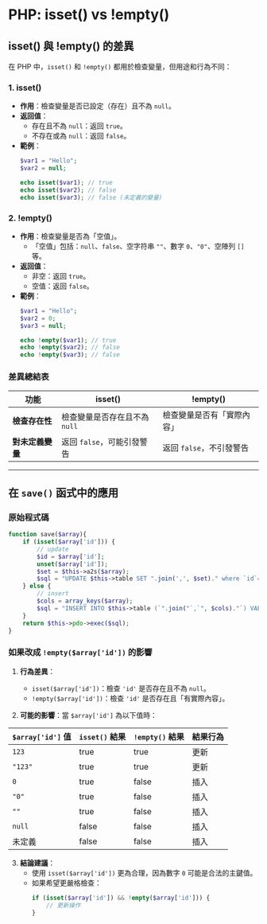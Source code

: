 
# PHP: isset() vs !empty()

## isset() 與 !empty() 的差異
在 PHP 中，`isset()` 和 `!empty()` 都用於檢查變量，但用途和行為不同：

### 1. isset()
- **作用**：檢查變量是否已設定（存在）且不為 `null`。
- **返回值**：
  - 存在且不為 `null`：返回 `true`。
  - 不存在或為 `null`：返回 `false`。
- **範例**：
  ```php
  $var1 = "Hello";
  $var2 = null;

  echo isset($var1); // true
  echo isset($var2); // false
  echo isset($var3); // false (未定義的變量)
  ```

### 2. !empty()
- **作用**：檢查變量是否為「空值」。
  - 「空值」包括：`null`、`false`、空字符串 `""`、數字 `0`、`"0"`、空陣列 `[]` 等。
- **返回值**：
  - 非空：返回 `true`。
  - 空值：返回 `false`。
- **範例**：
  ```php
  $var1 = "Hello";
  $var2 = 0;
  $var3 = null;

  echo !empty($var1); // true
  echo !empty($var2); // false
  echo !empty($var3); // false
  ```

### 差異總結表
| 功能             | isset()                     | !empty()                         |
|------------------|-----------------------------|----------------------------------|
| **檢查存在性**   | 檢查變量是否存在且不為 `null` | 檢查變量是否有「實際內容」         |
| **對未定義變量** | 返回 `false`，可能引發警告  | 返回 `false`，不引發警告          |

---

## 在 `save()` 函式中的應用
### 原始程式碼
```php
function save($array){
    if (isset($array['id'])) {
        // update
        $id = $array['id'];
        unset($array['id']);
        $set = $this->a2s($array);
        $sql = "UPDATE $this->table SET ".join(',', $set)." where `id`='$id'";
    } else {
        // insert
        $cols = array_keys($array);
        $sql = "INSERT INTO $this->table (`".join("`,`", $cols)."`) VALUES('".join("','", $array)."')";
    }
    return $this->pdo->exec($sql);
}
```

### 如果改成 `!empty($array['id'])` 的影響
1. **行為差異**：
   - `isset($array['id'])`：檢查 `'id'` 是否存在且不為 `null`。
   - `!empty($array['id'])`：檢查 `'id'` 是否存在且「有實際內容」。

2. **可能的影響**：當 `$array['id']` 為以下值時：

| `$array['id']` 值 | `isset()` 結果 | `!empty()` 結果 | 結果行為 |
|-------------------|----------------|-----------------|----------|
| `123`             | true           | true            | 更新      |
| `"123"`           | true           | true            | 更新      |
| `0`               | true           | false           | 插入      |
| `"0"`             | true           | false           | 插入      |
| `""`              | true           | false           | 插入      |
| `null`            | false          | false           | 插入      |
| 未定義            | false          | false           | 插入      |

3. **結論建議**：
   - 使用 `isset($array['id'])` 更為合理，因為數字 `0` 可能是合法的主鍵值。
   - 如果希望更嚴格檢查：
     ```php
     if (isset($array['id']) && !empty($array['id'])) {
         // 更新操作
     }
     ```
